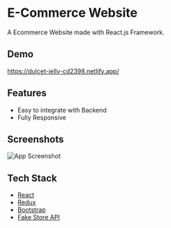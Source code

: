 # E-Commerce Website

A Ecommerce Website made with React.js Framework.


## Demo

https://dulcet-jelly-cd2398.netlify.app/

## Features

- Easy to integrate with Backend
- Fully Responsive


## Screenshots

![App Screenshot](https://i.ibb.co/fQ293tm/image.png)


## Tech Stack

* [React](https://reactjs.org/)
* [Redux](https://redux.js.org/)
* [Bootstrap](https://getbootstrap.com/)
* [Fake Store API](https://fakestoreapi.com/)






